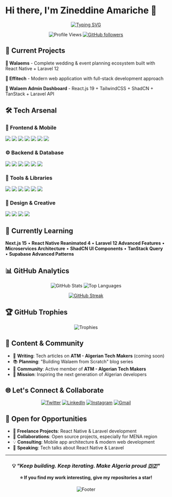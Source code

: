 # Hi there, I'm Zineddine Amariche 👋

<div align="center">
  
[![Typing SVG](https://readme-typing-svg.herokuapp.com?font=Fira+Code&size=24&duration=3000&pause=1000&color=6366F1&center=true&vCenter=true&width=800&lines=Full-Stack+Developer+%7C+Mobile+%26+Web+Craftsman;React+%7C+React+Native+%7C+Laravel+Expert;Building+Modern+Apps+from+Algeria+🇩🇿;Turning+Ideas+into+Digital+Reality)](https://git.io/typing-svg)

![Profile Views](https://komarev.com/ghpvc/?username=zineddine-amariche&label=Profile%20views&color=6366F1&style=flat-square)
[![GitHub followers](https://img.shields.io/github/followers/zineddine-amariche?label=Followers&style=flat-square&color=6366F1)](https://github.com/zineddine-amariche)

</div>

## 🚀 Current Projects

**📱 Walaems** - Complete wedding & event planning ecosystem built with React Native + Laravel 12 

**💼 Effitech** - Modern web application with full-stack development approach

**🔧 Walaem Admin Dashboard** - React.js 19 + TailwindCSS + ShadCN + TanStack + Laravel API

## 🛠️ Tech Arsenal

### 🎨 Frontend & Mobile
<p>
<img src="https://img.shields.io/badge/React_19-20232A?style=for-the-badge&logo=react&logoColor=61DAFB" />
<img src="https://img.shields.io/badge/React_Native_0.80-20232A?style=for-the-badge&logo=react&logoColor=61DAFB" />
<img src="https://img.shields.io/badge/Vue.js-4FC08D?style=for-the-badge&logo=vue.js&logoColor=white" />
<img src="https://img.shields.io/badge/Next.js-000000?style=for-the-badge&logo=next.js&logoColor=white" />
<img src="https://img.shields.io/badge/Expo-000020?style=for-the-badge&logo=expo&logoColor=white" />
<img src="https://img.shields.io/badge/TypeScript-3178C6?style=for-the-badge&logo=typescript&logoColor=white" />
<img src="https://img.shields.io/badge/TailwindCSS-06B6D4?style=for-the-badge&logo=tailwindcss&logoColor=white" />
</p>

### ⚙️ Backend & Database
<p>
<img src="https://img.shields.io/badge/Laravel_12-FF2D20?style=for-the-badge&logo=laravel&logoColor=white" />
<img src="https://img.shields.io/badge/Node.js-339933?style=for-the-badge&logo=node.js&logoColor=white" />
<img src="https://img.shields.io/badge/Supabase-3ECF8E?style=for-the-badge&logo=supabase&logoColor=white" />
<img src="https://img.shields.io/badge/MongoDB-47A248?style=for-the-badge&logo=mongodb&logoColor=white" />
<img src="https://img.shields.io/badge/MySQL-4479A1?style=for-the-badge&logo=mysql&logoColor=white" />
<img src="https://img.shields.io/badge/Firebase-FFCA28?style=for-the-badge&logo=firebase&logoColor=black" />
</p>

### 🚀 Tools & Libraries
<p>
<img src="https://img.shields.io/badge/ShadCN-000000?style=for-the-badge&logo=shadcnui&logoColor=white" />
<img src="https://img.shields.io/badge/TanStack_Query-FF4154?style=for-the-badge&logo=reactquery&logoColor=white" />
<img src="https://img.shields.io/badge/Zod-3E67B1?style=for-the-badge&logo=zod&logoColor=white" />
<img src="https://img.shields.io/badge/Reanimated_3-001E3C?style=for-the-badge&logo=react&logoColor=61DAFB" />
<img src="https://img.shields.io/badge/Docker-2496ED?style=for-the-badge&logo=docker&logoColor=white" />
<img src="https://img.shields.io/badge/Git-F05032?style=for-the-badge&logo=git&logoColor=white" />
</p>

### 🎨 Design & Creative
<p>
<img src="https://img.shields.io/badge/Figma-F24E1E?style=for-the-badge&logo=figma&logoColor=white" />
<img src="https://img.shields.io/badge/Adobe_XD-FF61F6?style=for-the-badge&logo=adobexd&logoColor=white" />
<img src="https://img.shields.io/badge/Photoshop-31A8FF?style=for-the-badge&logo=adobephotoshop&logoColor=white" />
<img src="https://img.shields.io/badge/Illustrator-FF9A00?style=for-the-badge&logo=adobeillustrator&logoColor=white" />
</p>

## 🌱 Currently Learning

**Next.js 15** • **React Native Reanimated 4** • **Laravel 12 Advanced Features** • **Microservices Architecture** • **ShadCN UI Components** • **TanStack Query** • **Supabase Advanced Patterns**

## 📊 GitHub Analytics

<div align="center">

![GitHub Stats](https://github-readme-stats.vercel.app/api?username=zineddine-amariche&show_icons=true&theme=tokyonight&hide_border=true&include_all_commits=true&count_private=true) ![Top Languages](https://github-readme-stats.vercel.app/api/top-langs/?username=zineddine-amariche&layout=compact&theme=tokyonight&hide_border=true&langs_count=6)

[![GitHub Streak](https://streak-stats.demolab.com?user=zineddine-amariche&theme=tokyonight&hide_border=true)](https://git.io/streak-stats)

</div>

## 🏆 GitHub Trophies

<div align="center">

![Trophies](https://github-profile-trophy.vercel.app/?username=zineddine-amariche&theme=tokyonight&no-frame=true&no-bg=true&column=6&margin-w=15&margin-h=15)

</div>

## 📝 Content & Community

- 📰 **Writing**: Tech articles on **ATM - Algerian Tech Makers** (coming soon)
- 📚 **Planning**: "Building Walaem from Scratch" blog series
- 🤝 **Community**: Active member of **ATM - Algerian Tech Makers**
- 🎯 **Mission**: Inspiring the next generation of Algerian developers

## 🌐 Let's Connect & Collaborate

<div align="center">

[![Twitter](https://img.shields.io/badge/Twitter-1DA1F2?style=for-the-badge&logo=twitter&logoColor=white)](https://x.com/zinedineamarich)
[![LinkedIn](https://img.shields.io/badge/LinkedIn-0077B5?style=for-the-badge&logo=linkedin&logoColor=white)](https://www.linkedin.com/in/zineddineamariche/)
[![Instagram](https://img.shields.io/badge/Instagram-E4405F?style=for-the-badge&logo=instagram&logoColor=white)](https://www.instagram.com/azinedine_/)
[![Gmail](https://img.shields.io/badge/Gmail-D14836?style=for-the-badge&logo=gmail&logoColor=white)](mailto:amarichezineddine@gmail.com)

</div>

## 💼 Open for Opportunities

- 🚀 **Freelance Projects**: React Native & Laravel development
- 🤝 **Collaborations**: Open source projects, especially for MENA region
- 💡 **Consulting**: Mobile app architecture & modern web development
- 📢 **Speaking**: Tech talks about React Native & Laravel

---

<div align="center">

### 💡 *"Keep building. Keep iterating. Make Algeria proud 🇩🇿"*

**⭐ If you find my work interesting, give my repositories a star!**

![Footer](https://capsule-render.vercel.app/api?type=waving&color=6366f1&height=100&section=footer&animation=fadeIn)

</div>
